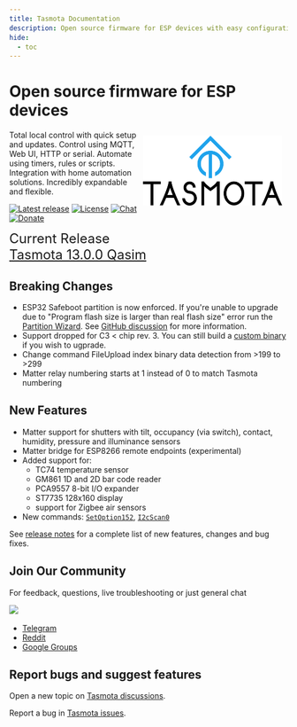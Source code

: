 ```yaml
---
title: Tasmota Documentation
description: Open source firmware for ESP devices with easy configuration using webUI, OTA updates, automation using timers or rules, expandability and entirely local control over MQTT, HTTP, serial or KNX.
hide:
  - toc
---
```

# Open source firmware for ESP devices

<img style="margin: 10px 10px; float:right; width:50%" src="_media/frontlogo.svg" alt="Tasmota Logo"></img>
Total local control with quick setup and updates.
Control using MQTT, Web UI, HTTP or serial.
Automate using timers, rules or scripts.
Integration with home automation solutions.
Incredibly expandable and flexible.

[![Latest release](https://img.shields.io/github/downloads/arendst/Tasmota/total.svg?style=flat-square&color=green)](http://ota.tasmota.com/tasmota/release) [![License](https://img.shields.io/github/license/arendst/Tasmota.svg?style=flat-square)](https://github.com/arendst/Tasmota/blob/development/LICENSE.txt) [![Chat](https://img.shields.io/discord/479389167382691863.svg?style=flat-square&color=blueviolet)](https://discord.gg/Ks2Kzd4) [![Donate](https://img.shields.io/badge/donate-PayPal-blue.svg?style=flat-square)](https://paypal.me/tasmota)

<span style="font-size: 1.5rem">Current Release<BR><a href="https://github.com/arendst/Tasmota/releases/tag/v13.0.0">Tasmota 13.0.0 Qasim</a></span>

## Breaking Changes

- ESP32 Safeboot partition is now enforced. If you're unable to upgrade due to "Program flash size is larger than real flash size" error run the [Partition Wizard](https://tasmota.github.io/docs/Tasmota-Application/#partition-management). See [GitHub discussion](https://github.com/arendst/Tasmota/discussions/18983) for more information.
- Support dropped for C3 < chip rev. 3. You can still build a [custom binary](https://github.com/arendst/Tasmota/pull/18998) if you wish to ugprade.
- Change command FileUpload index binary data detection from >199 to >299
- Matter relay numbering starts at 1 instead of 0 to match Tasmota numbering

## New Features

- Matter support for shutters with tilt, occupancy (via switch), contact, humidity, pressure and illuminance sensors
- Matter bridge for ESP8266 remote endpoints (experimental)
- Added support for:
  - TC74 temperature sensor
  - GM861 1D and 2D bar code reader
  - PCA9557 8-bit I/O expander
  - ST7735 128x160 display
  - support for Zigbee air sensors
- New commands: [`SetOption152`](Commands.md#setoption152), [`I2cScan0`](Commands.md#i2cscan0)

See [release notes](https://github.com/arendst/Tasmota/releases/) for a complete list of new features, changes and bug fixes.

## Join Our Community

For feedback, questions, live troubleshooting or just general chat

<a href="https://discord.gg/Ks2Kzd4"><img src="https://discordapp.com/api/guilds/479389167382691863/widget.png?style=banner3"></a>

- [Telegram](https://t.me/tasmota)
- [Reddit](https://www.reddit.com/r/tasmota/) 
- [Google Groups](https://groups.google.com/d/forum/sonoffusers)

## Report bugs and suggest features

Open a new topic on [Tasmota discussions](https://github.com/arendst/Tasmota/discussions).

Report a bug in [Tasmota issues](https://github.com/arendst/Tasmota/issues).
